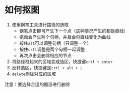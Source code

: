 # 如何抠图

1. 使用钢笔工具进行路径的选取
   * 钢笔点击即可产生下一个点（这种情况产生的都是直线）
   * 拖动会产生两个句柄，并且会将直线变化为曲线
   * 按住`alt`可以调整句柄（只调整一个）
   * 按住`crtl`调整是两个句柄一起调整
   * 再次点击会删除相应的节点
2. 将路径框起来的区域变成选区，快捷键`crtl + enter`
3. 反转选区，快捷键是`crtl + alt + i`
4. `delete`删除对应的区域

注意：要选择合适的图层进行删除